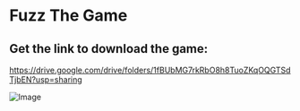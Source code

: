 # Fuzz The Game

## Get the link to download the game:
https://drive.google.com/drive/folders/1fBUbMG7rkRbO8h8TuoZKqOQGTSdTjbEN?usp=sharing

![Image](/Fuzz/Images/coverPicture)
